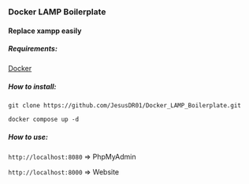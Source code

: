 ### Docker LAMP Boilerplate

#### Replace xampp easily

##### Requirements:
[Docker](https://docs.docker.com/engine/install/) 


##### How to install:
`git clone https://github.com/JesusDR01/Docker_LAMP_Boilerplate.git`


`docker compose up -d`

##### How to use:


`http://localhost:8080` => PhpMyAdmin


`http://localhost:8000` => Website